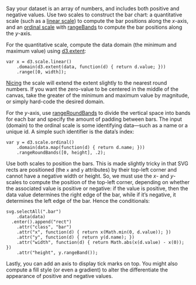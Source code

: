 Say your dataset is an array of numbers, and includes both positive and negative values. Use two scales to construct the bar chart: a quantitative scale (such as a [linear scale][1]) to compute the bar positions along the *x*-axis, and an [ordinal scale][2] with [rangeBands](https://github.com/mbostock/d3/wiki/Ordinal-Scales#wiki-ordinal_rangeBands) to compute the bar positions along the *y*-axis.

For the quantitative scale, compute the data domain (the minimum and maximum value) using [d3.extent][3]:

    var x = d3.scale.linear()
        .domain(d3.extent(data, function(d) { return d.value; }))
        .range([0, width]);

[Nicing][4] the scale will extend the extent slightly to the nearest round numbers. If you want the zero-value to be centered in the middle of the canvas, take the greater of the minimum and maximum value by magnitude, or simply hard-code the desired domain.

For the *y*-axis, use [rangeRoundBands][5] to divide the vertical space into bands for each bar and specify the amount of padding between bars. The input (domain) to the ordinal scale is some identifying data—such as a name or a unique id. A simple such identifier is the data’s index:

    var y = d3.scale.ordinal()
        .domain(data.map(function(d) { return d.name; }))
        .rangeRoundBands([0, height], .2);

Use both scales to position the bars. This is made slightly tricky in that SVG rects are positioned (the `x` and `y` attributes) by their top-left corner and cannot have a negative width or height. So, we must use the *x*- and *y*-scales to compute the position of the top-left corner, depending on whether the associated value is positive or negative: if the value is positive, then the data value determines the right edge of the bar, while if it’s negative, it determines the left edge of the bar. Hence the conditionals:

    svg.selectAll(".bar")
        .data(data)
      .enter().append("rect")
        .attr("class", "bar")
        .attr("x", function(d) { return x(Math.min(0, d.value)); })
        .attr("y", function(d) { return y(d.name); })
        .attr("width", function(d) { return Math.abs(x(d.value) - x(0)); })
        .attr("height", y.rangeBand());

Lastly, you can add an axis to display tick marks on top. You might also compute a fill style (or even a gradient) to alter the differentiate the appearance of positive and negative values. 

  [1]: https://github.com/mbostock/d3/wiki/Quantitative-Scales#wiki-linear
  [2]: https://github.com/mbostock/d3/wiki/Ordinal-Scales#wiki-ordinal
  [3]: https://github.com/mbostock/d3/wiki/Arrays#wiki-d3_extent
  [4]: https://github.com/mbostock/d3/wiki/Quantitative-Scales#wiki-linear_nice
  [5]: https://github.com/mbostock/d3/wiki/Ordinal-Scales#wiki-ordinal_rangeRoundBands